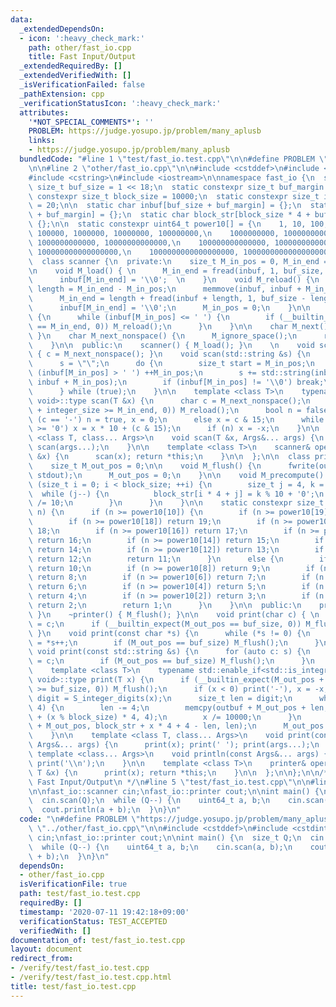 ```yaml
---
data:
  _extendedDependsOn:
  - icon: ':heavy_check_mark:'
    path: other/fast_io.cpp
    title: Fast Input/Output
  _extendedRequiredBy: []
  _extendedVerifiedWith: []
  _isVerificationFailed: false
  _pathExtension: cpp
  _verificationStatusIcon: ':heavy_check_mark:'
  attributes:
    '*NOT_SPECIAL_COMMENTS*': ''
    PROBLEM: https://judge.yosupo.jp/problem/many_aplusb
    links:
    - https://judge.yosupo.jp/problem/many_aplusb
  bundledCode: "#line 1 \"test/fast_io.test.cpp\"\n\n#define PROBLEM \"https://judge.yosupo.jp/problem/many_aplusb\"\
    \n\n#line 2 \"other/fast_io.cpp\"\n\n#include <cstddef>\n#include <cstdint>\n\
    #include <cstring>\n#include <iostream>\n\nnamespace fast_io {\n  static constexpr\
    \ size_t buf_size = 1 << 18;\n  static constexpr size_t buf_margin = 1;\n  static\
    \ constexpr size_t block_size = 10000;\n  static constexpr size_t integer_size\
    \ = 20;\n\n  static char inbuf[buf_size + buf_margin] = {};\n  static char outbuf[buf_size\
    \ + buf_margin] = {};\n  static char block_str[block_size * 4 + buf_margin] =\
    \ {};\n\n  static constexpr uint64_t power10[] = {\n    1, 10, 100, 1000, 10000,\
    \ 100000, 1000000, 10000000, 100000000,\n    1000000000, 10000000000, 100000000000,\
    \ 1000000000000, 10000000000000,\n    100000000000000, 1000000000000000, 10000000000000000,\
    \ 100000000000000000,\n    1000000000000000000, 10000000000000000000u\n  };\n\n\
    \  class scanner {\n  private:\n    size_t M_in_pos = 0, M_in_end = buf_size;\n\
    \n    void M_load() { \n      M_in_end = fread(inbuf, 1, buf_size, stdin); \n\
    \      inbuf[M_in_end] = '\\0';  \n    }\n    void M_reload() {\n      size_t\
    \ length = M_in_end - M_in_pos;\n      memmove(inbuf, inbuf + M_in_pos, length);\n\
    \      M_in_end = length + fread(inbuf + length, 1, buf_size - length, stdin);\n\
    \      inbuf[M_in_end] = '\\0';\n      M_in_pos = 0;\n    }\n\n    void M_ignore_space()\
    \ {\n      while (inbuf[M_in_pos] <= ' ') {\n        if (__builtin_expect(++M_in_pos\
    \ == M_in_end, 0)) M_reload();\n      }\n    }\n\n    char M_next() { return inbuf[M_in_pos++];\
    \ }\n    char M_next_nonspace() {\n      M_ignore_space();\n      return inbuf[M_in_pos++];\n\
    \    }\n\n  public:\n    scanner() { M_load(); }\n    \n    void scan(char &c)\
    \ { c = M_next_nonspace(); }\n    void scan(std::string &s) {\n      M_ignore_space();\n\
    \      s = \"\";\n      do {\n        size_t start = M_in_pos;\n        while\
    \ (inbuf[M_in_pos] > ' ') ++M_in_pos;\n        s += std::string(inbuf + start,\
    \ inbuf + M_in_pos);\n        if (inbuf[M_in_pos] != '\\0') break;\n        M_reload();\n\
    \      } while (true);\n    }\n\n    template <class T>\n    typename std::enable_if<std::is_integral<T>::value,\
    \ void>::type scan(T &x) {\n      char c = M_next_nonspace();\n      if (__builtin_expect(M_in_pos\
    \ + integer_size >= M_in_end, 0)) M_reload();\n      bool n = false;\n      if\
    \ (c == '-') n = true, x = 0;\n      else x = c & 15;\n      while ((c = M_next())\
    \ >= '0') x = x * 10 + (c & 15);\n      if (n) x = -x;\n    }\n\n    template\
    \ <class T, class... Args>\n    void scan(T &x, Args&... args) {\n      scan(x);\
    \ scan(args...);\n    }\n\n    template <class T>\n    scanner& operator >> (T\
    \ &x) {\n      scan(x); return *this;\n    }\n\n  };\n\n  class printer {\n  private:\n\
    \    size_t M_out_pos = 0;\n\n    void M_flush() {\n      fwrite(outbuf, 1, M_out_pos,\
    \ stdout);\n      M_out_pos = 0;\n    }\n\n    void M_precompute() {\n      for\
    \ (size_t i = 0; i < block_size; ++i) {\n        size_t j = 4, k = i;\n      \
    \  while (j--) {\n          block_str[i * 4 + j] = k % 10 + '0';\n          k\
    \ /= 10;\n        }\n      }\n    }\n\n    static constexpr size_t S_integer_digits(uint64_t\
    \ n) {\n      if (n >= power10[10]) {\n        if (n >= power10[19]) return 20;\n\
    \        if (n >= power10[18]) return 19;\n        if (n >= power10[17]) return\
    \ 18;\n        if (n >= power10[16]) return 17;\n        if (n >= power10[15])\
    \ return 16;\n        if (n >= power10[14]) return 15;\n        if (n >= power10[13])\
    \ return 14;\n        if (n >= power10[12]) return 13;\n        if (n >= power10[11])\
    \ return 12;\n        return 11;\n      }\n      else {\n        if (n >= power10[9])\
    \ return 10;\n        if (n >= power10[8]) return 9;\n        if (n >= power10[7])\
    \ return 8;\n        if (n >= power10[6]) return 7;\n        if (n >= power10[5])\
    \ return 6;\n        if (n >= power10[4]) return 5;\n        if (n >= power10[3])\
    \ return 4;\n        if (n >= power10[2]) return 3;\n        if (n >= power10[1])\
    \ return 2;\n        return 1;\n      }\n    }\n\n  public:\n    printer() { M_precompute();\
    \ }\n    ~printer() { M_flush(); }\n\n    void print(char c) { \n      outbuf[M_out_pos++]\
    \ = c;\n      if (__builtin_expect(M_out_pos == buf_size, 0)) M_flush();\n   \
    \ }\n    void print(const char *s) {\n      while (*s != 0) {\n        outbuf[M_out_pos++]\
    \ = *s++;\n        if (M_out_pos == buf_size) M_flush();\n      }\n    }\n   \
    \ void print(const std::string &s) {\n      for (auto c: s) {\n        outbuf[M_out_pos++]\
    \ = c;\n        if (M_out_pos == buf_size) M_flush();\n      }\n    }\n    \n\
    \    template <class T>\n    typename std::enable_if<std::is_integral<T>::value,\
    \ void>::type print(T x) {\n      if (__builtin_expect(M_out_pos + integer_size\
    \ >= buf_size, 0)) M_flush();\n      if (x < 0) print('-'), x = -x;\n      size_t\
    \ digit = S_integer_digits(x);\n      size_t len = digit;\n      while (len >=\
    \ 4) {\n        len -= 4;\n        memcpy(outbuf + M_out_pos + len, block_str\
    \ + (x % block_size) * 4, 4);\n        x /= 10000;\n      }\n      memcpy(outbuf\
    \ + M_out_pos, block_str + x * 4 + 4 - len, len);\n      M_out_pos += digit;\n\
    \    }\n\n    template <class T, class... Args>\n    void print(const T &x, const\
    \ Args&... args) {\n      print(x); print(' '); print(args...);\n    }\n\n   \
    \ template <class... Args>\n    void println(const Args&... args) {\n      print(args...);\
    \ print('\\n');\n    }\n\n    template <class T>\n    printer& operator << (const\
    \ T &x) {\n      print(x); return *this;\n    }\n\n  };\n\n};\n\n/**\n * @title\
    \ Fast Input/Output\n */\n#line 5 \"test/fast_io.test.cpp\"\n\n#line 8 \"test/fast_io.test.cpp\"\
    \n\nfast_io::scanner cin;\nfast_io::printer cout;\n\nint main() {\n  size_t Q;\n\
    \  cin.scan(Q);\n  while (Q--) {\n    uint64_t a, b;\n    cin.scan(a, b);\n  \
    \  cout.println(a + b);\n  }\n}\n"
  code: "\n#define PROBLEM \"https://judge.yosupo.jp/problem/many_aplusb\"\n\n#include\
    \ \"../other/fast_io.cpp\"\n\n#include <cstddef>\n#include <cstdint>\n\nfast_io::scanner\
    \ cin;\nfast_io::printer cout;\n\nint main() {\n  size_t Q;\n  cin.scan(Q);\n\
    \  while (Q--) {\n    uint64_t a, b;\n    cin.scan(a, b);\n    cout.println(a\
    \ + b);\n  }\n}\n"
  dependsOn:
  - other/fast_io.cpp
  isVerificationFile: true
  path: test/fast_io.test.cpp
  requiredBy: []
  timestamp: '2020-07-11 19:42:18+09:00'
  verificationStatus: TEST_ACCEPTED
  verifiedWith: []
documentation_of: test/fast_io.test.cpp
layout: document
redirect_from:
- /verify/test/fast_io.test.cpp
- /verify/test/fast_io.test.cpp.html
title: test/fast_io.test.cpp
---
```

